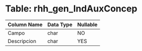 # Table: rhh_gen_IndAuxConcep

| Column Name | Data Type | Nullable |
|-------------|-----------|----------|
| Campo | char | NO |
| Descripcion | char | YES |
